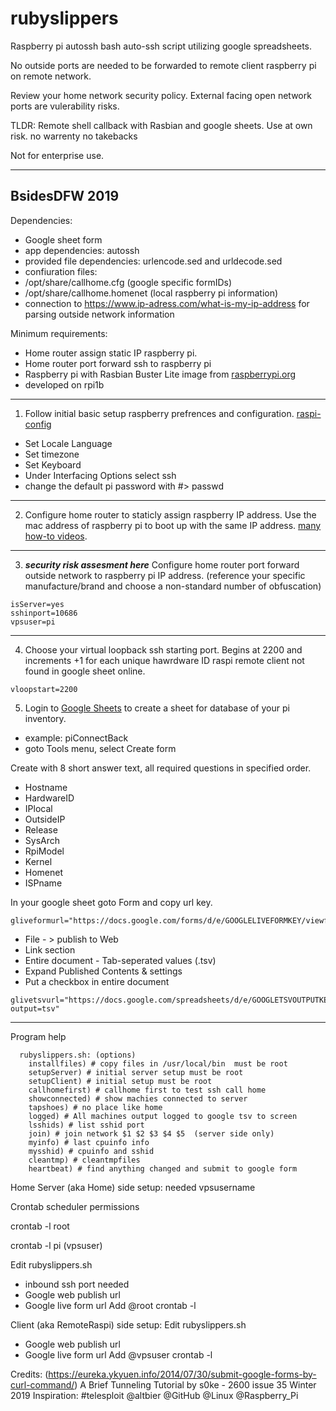 # rubyslippers

Raspberry pi autossh bash auto-ssh script utilizing google spreadsheets.

No outside ports are needed to be forwarded to remote client raspberry pi on remote network.

Review your home network security policy. External facing open network ports are vulerability risks.

TLDR: Remote shell callback with Rasbian and google sheets. Use at own risk. no warrenty no takebacks

Not for enterprise use.

----
BsidesDFW 2019
----

Dependencies:
* Google sheet form
* app dependencies: autossh
* provided file dependencies: urlencode.sed and urldecode.sed
* confiuration files:
* /opt/share/callhome.cfg				(google specific formIDs)
* /opt/share/callhome.homenet		(local raspberry pi information)
* connection to https://www.ip-adress.com/what-is-my-ip-address for parsing outside network information

Minimum requirements: 
* Home router assign static IP raspberry pi.
* Home router port forward ssh to raspberry pi
* Raspberry pi with Rasbian Buster Lite image from [raspberrypi.org](https://www.raspberrypi.org/downloads/raspbian/ "raspberrypi.org")
* developed on rpi1b

----
1. Follow initial basic setup raspberry prefrences and configuration.  [raspi-config](https://www.raspberrypi.org/documentation/configuration/raspi-config.md)
*	Set Locale Language
*	Set timezone
*	Set Keyboard
*	Under Interfacing Options select ssh
*	change the default pi password with #> passwd
	
----
2. Configure home router to staticly assign raspberry IP address. Use the mac address of raspberry pi to boot up with the same IP address. [many how-to videos](https://www.google.com/search?q=setup+static+ip+home+router+raspberry+pi&source=lnms&tbm=vid "many how-to videos").
----
3. __*security risk assesment here*__ Configure home router port forward outside network to raspberry pi IP address. (reference your specific manufacture/brand and choose a non-standard number of obfuscation)
~~~~
isServer=yes
sshinport=10686
vpsuser=pi
~~~~
----
4. Choose your virtual loopback ssh starting port.  Begins at 2200 and increments +1 for each unique hawrdware ID raspi remote client not found in google sheet online.  
~~~~
vloopstart=2200
~~~~

5. Login to [Google Sheets](http://sheets.google.com) to create a sheet for database of your pi inventory.

* example: piConnectBack
* goto Tools menu, select Create form

Create with 8 short answer text, all required questions in specified order.

* Hostname
* HardwareID
* IPlocal
* OutsideIP
* Release
* SysArch
* RpiModel
* Kernel
* Homenet
* ISPname

In your google sheet goto Form and copy url key. 
~~~~
gliveformurl="https://docs.google.com/forms/d/e/GOOGLELIVEFORMKEY/viewform"
~~~~

* File - > publish to Web
* Link section
* Entire document - Tab-seperated values (.tsv)
* Expand Published Contents & settings
* Put a checkbox in entire document 

~~~~
glivetsvurl="https://docs.google.com/spreadsheets/d/e/GOOGLETSVOUTPUTKEY/pub?output=tsv"
~~~~

----
Program help

~~~~
  rubyslippers.sh: (options) 
    installfiles) # copy files in /usr/local/bin  must be root
    setupServer) # initial server setup must be root
    setupClient) # initial setup must be root
    callhomefirst) # callhome first to test ssh call home
    showconnected) # show machies connected to server
    tapshoes) # no place like home
    logged) # All machines output logged to google tsv to screen
    lsshids) # list sshid port
    join) # join network $1 $2 $3 $4 $5  (server side only)
    myinfo) # last cpuinfo info
    mysshid) # cpuinfo and sshid
    cleantmp) # cleantmpfiles
    heartbeat) # find anything changed and submit to google form
~~~~


Home Server (aka Home) side setup: needed vpsusername


Crontab scheduler permissions

crontab -l root

crontab -l pi (vpsuser) 


Edit rubyslippers.sh
* inbound ssh port needed
* Google web publish url
* Google live form url
Add @root crontab -l


Client (aka RemoteRaspi) side setup:
Edit rubyslippers.sh
* Google web publish url
* Google live form url
Add @vpsuser crontab -l




Credits:
(https://eureka.ykyuen.info/2014/07/30/submit-google-forms-by-curl-command/)
A Brief Tunneling Tutorial by s0ke - 2600 issue 35 Winter 2019
Inspiration:
#telesploit @altbier @GitHub @Linux @Raspberry_Pi


